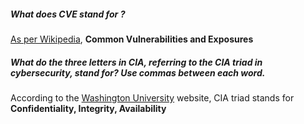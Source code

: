  
##### What does CVE stand for ?
[As per Wikipedia](https://en.wikipedia.org/wiki/Common_Vulnerabilities_and_Exposures), **Common Vulnerabilities and Exposures**
##### What do the three letters in CIA, referring to the CIA triad in cybersecurity, stand for? Use commas between each word.
According to the [Washington University](https://informationsecurity.wustl.edu/items/confidentiality-integrity-and-availability-the-cia-triad/#:~:text=The%20CIA%20Triad%E2%80%94Confidentiality%2C%20Integrity,to%20these%20three%20crucial%20components.) website, CIA triad stands for **Confidentiality, Integrity, Availability**

